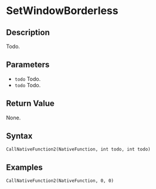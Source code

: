 # SetWindowBorderless

## Description
Todo.

## Parameters
- `todo`
Todo.
- `todo`
Todo.

## Return Value
None.

## Syntax
```
CallNativeFunction2(NativeFunction, int todo, int todo)
```

## Examples
```
CallNativeFunction2(NativeFunction, 0, 0)
```